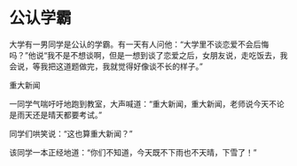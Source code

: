 # 公认学霸

大学有一男同学是公认的学霸。有一天有人问他：“大学里不谈恋爱不会后悔吗？”他说“我不是不想谈啊，但是一想到谈了恋爱之后，女朋友说，走吃饭去，我会说，等我把这道题做完，我就觉得好像谈不长的样子。” 

重大新闻 

一同学气喘吁吁地跑到教室，大声喊道：“重大新闻，重大新闻，老师说今天不论是雨天还是晴天都要考试。” 

同学们哄笑说：“这也算重大新闻？” 

该同学一本正经地道：“你们不知道，今天既不下雨也不天晴，下雪了！”